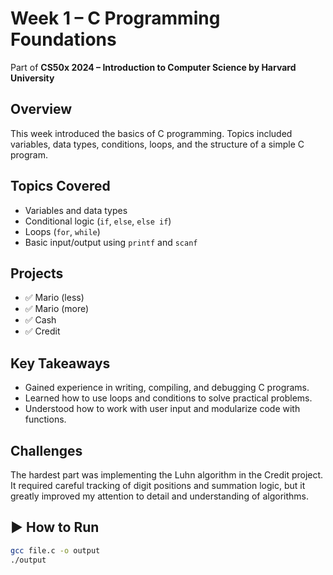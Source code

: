 # Week 1 – C Programming Foundations 

 Part of **CS50x 2024 – Introduction to Computer Science by Harvard University**

##  Overview
This week introduced the basics of C programming. Topics included variables, data types, conditions, loops, and the structure of a simple C program.

##  Topics Covered
- Variables and data types
- Conditional logic (`if`, `else`, `else if`)
- Loops (`for`, `while`)
- Basic input/output using `printf` and `scanf`

##  Projects
- ✅ Mario (less)
- ✅ Mario (more)
- ✅ Cash
- ✅ Credit

##  Key Takeaways
- Gained experience in writing, compiling, and debugging C programs.
- Learned how to use loops and conditions to solve practical problems.
- Understood how to work with user input and modularize code with functions.

##  Challenges
The hardest part was implementing the Luhn algorithm in the Credit project. It required careful tracking of digit positions and summation logic, but it greatly improved my attention to detail and understanding of algorithms.

## ▶ How to Run
```bash
gcc file.c -o output
./output

